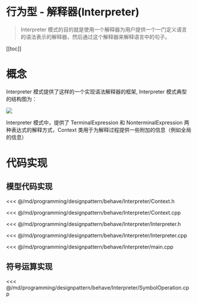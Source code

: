 # 行为型 - 解释器(Interpreter) 

> Interpreter 模式的目的就是使用一个解释器为用户提供一个一门定义语言的语法表示的解释器，然后通过这个解释器来解释语言中的句子。

​[[toc]]

# 概念

Interpreter 模式提供了这样的一个实现语法解释器的框架, Interpreter 模式典型的结构图为：

![](/_images/programming/designpattern/behave/Interpreter.png)

Interpreter 模式中，提供了 TerminalExpression 和 NonterminalExpression 两种表达式的解释方式，Context 类用于为解释过程提供一些附加的信息（例如全局的信息）

# 代码实现

## 模型代码实现

<<< @/md/programming/designpattern/behave/Interpreter/Context.h

<<< @/md/programming/designpattern/behave/Interpreter/Context.cpp

<<< @/md/programming/designpattern/behave/Interpreter/Interpreter.h

<<< @/md/programming/designpattern/behave/Interpreter/Interpreter.cpp

<<< @/md/programming/designpattern/behave/Interpreter/main.cpp

## 符号运算实现

<<< @/md/programming/designpattern/behave/Interpreter/SymbolOperation.cpp
